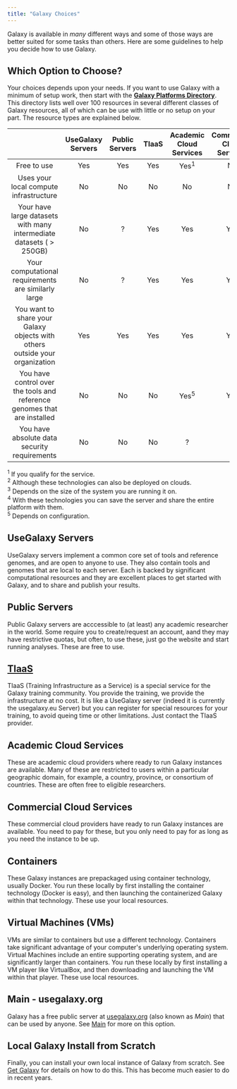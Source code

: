 ```yaml
---
title: "Galaxy Choices"
---
```


Galaxy is available in *many* different ways and some of those ways are better suited for some tasks than others.  Here are some guidelines to help you decide how to use Galaxy.

## Which Option to Choose?

Your choices depends upon your needs. If you want to use Galaxy with a minimum of setup work, then start with the [**Galaxy Platforms Directory**](/src/use/index.md).  This directory lists well over 100 resources in several different classes of Galaxy resources, all of which can be use with little or no setup on your part. The resource types are explained below.

|                                  | UseGalaxy Servers | Public Servers | TIaaS | Academic Cloud Services | Commercial Cloud Services | Containers | VMs | Local |
| :-------------: | :--------: | :--------: | :--------: | :--------: | :--------: | :--------: | :--------: | :--------: |
| Free to use               | Yes | Yes | Yes | Yes<sup>1</sup> | No | Yes | Yes | Yes |
| Uses your local compute infrastructure | No | No | No | No | No | Yes<sup>2</sup> | Yes<sup>2</sup> | Yes |
| Your have large datasets with many intermediate datasets ( > 250GB) | No |  ?  | Yes | Yes | Yes | ?<sup>3</sup> | ?<sup>3</sup> | Yes |
| Your computational requirements are similarly large |  No  | ?  | Yes | Yes | Yes | ?<sup>3</sup> | ?<sup>3</sup> | Yes |
| You want to share your Galaxy objects with others outside your organization |  Yes  |  Yes  | Yes | Yes | Yes | Yes<sup>4</sup> | Yes<sup>4</sup> | ?<sup>5</sup> |
| You have control over the tools and reference genomes that are installed | No  | No | No |  Yes<sup>5</sup>  | Yes  | Yes | Yes | Yes |
| You have absolute data security requirements |  No  |  No | No |  ?  |  ?  | ? | ? | Yes |

<sup>1</sup> If you qualify for the service.<br />
<sup>2</sup> Although these technologies can also be deployed on clouds.<br />
<sup>3</sup> Depends on the size of the system you are running it on.<br />
<sup>4</sup> With these technologies you can save the server and share the entire platform with them.<br />
<sup>5</sup> Depends on configuration.<br />


## UseGalaxy Servers

UseGalaxy servers implement a common core set of tools and reference genomes, and are open to anyone to use.  They also contain tools and genomes that are local to each server. Each is backed by significant computational resources and they are excellent places to get started with Galaxy, and to share and publish your results.

## Public Servers

Public Galaxy servers are acccessible to (at least) any academic researcher in the world.  Some require you to create/request an account, aand they may have restrictive quotas, but often, to use these, just go the website and start running analyses. These are free to use.

## [TIaaS](https://galaxyproject.eu/tiaas)

TIaaS (Training Infrastructure as a Service) is a special service for the Galaxy training community. You provide the training, we provide the infrastructure at no cost. It is like a UseGalaxy server (indeed it is currently the usegalaxy.eu Server) but you can register for special resources for your training, to avoid queing time or other limitations. Just contact the TIaaS provider.

## Academic Cloud Services

These are academic cloud providers where ready to run Galaxy instances are available. Many of these are restricted to users within a particular geographic domain, for example, a country, province, or consortium of countries. These are often free to eligible researchers.

## Commercial Cloud Services

These commercial cloud providers have ready to run Galaxy instances are available.  You need to pay for these, but you only need to pay for as long as you need the instance to be up.

## Containers

These Galaxy instances are prepackaged using container technology, usually Docker.  You run these locally by first installing the container technology (Docker is easy), and then launching the containerized Galaxy within that technology.  These use your local resources.


## Virtual Machines (VMs)

VMs are similar to containers but use a different technology.  Containers take significant advantage of your computer's underlying operating system.  Virtual Machines include an entire supporting operating system, and are significantly larger than containers.  You run these locally by first installing a VM player like VirtualBox, and then downloading and launching the VM within that player.  These use local resources.

## Main - usegalaxy.org

Galaxy has a free public server at [usegalaxy.org](http://usegalaxy.org/) (also known as *Main*) that can be used by anyone.  See [Main](/src/main/index.md) for more on this option.

## Local Galaxy Install from Scratch

Finally, you can install your own local instance of Galaxy from scratch. See [Get Galaxy](/src/admin/get-galaxy/index.md) for details on how to do this.  This has become much easier to do in recent years.
